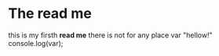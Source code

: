 # The read me
this is my firsth **read me**
there is not for any place
    var "hellow!"
    console.log(var);